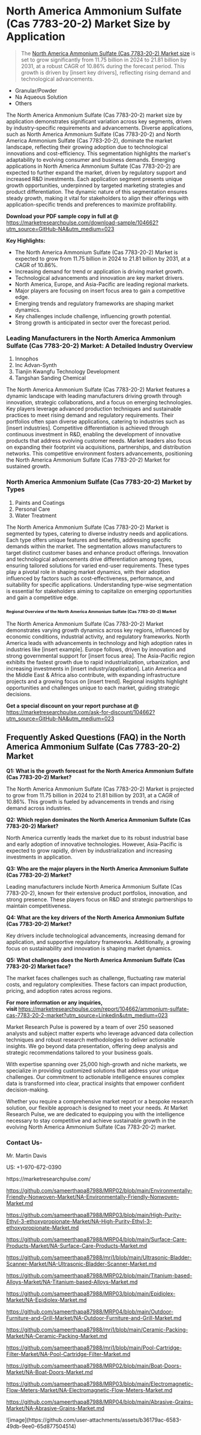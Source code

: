 <h1>North America Ammonium Sulfate (Cas 7783-20-2) Market&nbsp;Size by Application</h1><blockquote><p>The <a href="https://marketresearchpulse.com/download-sample/104662?utm_source=GitHub-NA&amp;utm_medium=023">North America Ammonium Sulfate (Cas 7783-20-2) Market size</a> is set to grow significantly from 11.75 billion in 2024 to 21.81 billion by 2031, at a robust CAGR of 10.86% during the forecast period. This growth is driven by [insert key drivers], reflecting rising demand and technological advancements.</p></blockquote><ul><li>Granular/Powder<li> Na Aqueous Solution<li> Others</li></ul><p>The North America Ammonium Sulfate (Cas 7783-20-2) market size by application demonstrates significant variation across key segments, driven by industry-specific requirements and advancements. Diverse applications, such as North America Ammonium Sulfate (Cas 7783-20-2) and North America Ammonium Sulfate (Cas 7783-20-2), dominate the market landscape, reflecting their growing adoption due to technological innovations and cost-efficiency. This segmentation highlights the market's adaptability to evolving consumer and business demands. Emerging applications in North America Ammonium Sulfate (Cas 7783-20-2) are expected to further expand the market, driven by regulatory support and increased R&D investments. Each application segment presents unique growth opportunities, underpinned by targeted marketing strategies and product differentiation. The dynamic nature of this segmentation ensures steady growth, making it vital for stakeholders to align their offerings with application-specific trends and preferences to maximize profitability.</p><p><strong>Download your PDF sample copy in full at @ </strong><a href="https://marketresearchpulse.com/download-sample/104662?utm_source=GitHub-NA&amp;utm_medium=023">https://marketresearchpulse.com/download-sample/104662?utm_source=GitHub-NA&amp;utm_medium=023</a></p><p><strong>Key Highlights: </strong></p><ul><li>The North America Ammonium Sulfate (Cas 7783-20-2) Market is expected to grow from 11.75 billion in 2024 to 21.81 billion by 2031, at a CAGR of 10.86%.</li><li>Increasing demand for trend or application is driving market growth.</li><li>Technological advancements and innovation are key market drivers.</li><li>North America, Europe, and Asia-Pacific are leading regional markets.</li><li>Major players are focusing on insert focus area to gain a competitive edge.</li><li>Emerging trends and regulatory frameworks are shaping market dynamics.</li><li>Key challenges include challenge, influencing growth potential.</li><li>Strong growth is anticipated in sector over the forecast period.</li></ul><h3>Leading Manufacturers in the North America Ammonium Sulfate (Cas 7783-20-2) Market: A Detailed Industry Overview</h3><ol><li>Innophos</li><li>Inc Advan-Synth</li><li>Tianjin Kwangfu Technology Development</li><li>Tangshan Sanding Chemical</li></ol><div class="flex max-w-full flex-col flex-grow"><div class="min-h-8 text-message flex w-full flex-col items-end gap-2 whitespace-normal break-words [.text-message+&amp;]:mt-5" dir="auto" data-message-author-role="assistant" data-message-id="fd8432e4-4910-450d-b182-61b7bfb0a01f" data-message-model-slug="gpt-4o"><div class="flex w-full flex-col gap-1 empty:hidden first:pt-[3px]"><div class="markdown prose w-full break-words dark:prose-invert light"><p>The North America Ammonium Sulfate (Cas 7783-20-2) Market features a dynamic landscape with leading manufacturers driving growth through innovation, strategic collaborations, and a focus on emerging technologies. Key players leverage advanced production techniques and sustainable practices to meet rising demand and regulatory requirements. Their portfolios often span diverse applications, catering to industries such as [insert industries]. Competitive differentiation is achieved through continuous investment in R&amp;D, enabling the development of innovative products that address evolving customer needs. Market leaders also focus on expanding their footprint via acquisitions, partnerships, and distribution networks. This competitive environment fosters advancements, positioning the North America Ammonium Sulfate (Cas 7783-20-2) Market for sustained growth.</p></div></div></div></div><h3>North America Ammonium Sulfate (Cas 7783-20-2) Market by Types</h3><ol><li>Paints and Coatings<li> Personal Care<li> Water Treatment</li></ol><div class="flex max-w-full flex-col flex-grow"><div class="min-h-8 text-message flex w-full flex-col items-end gap-2 whitespace-normal break-words [.text-message+&amp;]:mt-5" dir="auto" data-message-author-role="assistant" data-message-id="084470be-0bb7-4664-bddf-5156b4f41249" data-message-model-slug="gpt-4o-mini"><div class="flex w-full flex-col gap-1 empty:hidden first:pt-[3px]"><div class="markdown prose w-full break-words dark:prose-invert light"><p>The North America Ammonium Sulfate (Cas 7783-20-2) Market is segmented by types, catering to diverse industry needs and applications. Each type offers unique features and benefits, addressing specific demands within the market. The segmentation allows manufacturers to target distinct customer bases and enhance product offerings. Innovation and technological advancements drive differentiation among types, ensuring tailored solutions for varied end-user requirements. These types play a pivotal role in shaping market dynamics, with their adoption influenced by factors such as cost-effectiveness, performance, and suitability for specific applications. Understanding type-wise segmentation is essential for stakeholders aiming to capitalize on emerging opportunities and gain a competitive edge.</p></div></div></div></div><h3><span style="font-size: 11px;">Regional Overview of the North America Ammonium Sulfate (Cas 7783-20-2) Market</span></h3><div class="flex max-w-full flex-col flex-grow"><div class="min-h-8 text-message flex w-full flex-col items-end gap-2 whitespace-normal break-words [.text-message+&amp;]:mt-5" dir="auto" data-message-author-role="assistant" data-message-id="e9038762-ce64-4e30-91c9-9bd413514231" data-message-model-slug="gpt-4o-mini"><div class="flex w-full flex-col gap-1 empty:hidden first:pt-[3px]"><div class="markdown prose w-full break-words dark:prose-invert light"><p>The North America Ammonium Sulfate (Cas 7783-20-2) Market demonstrates varying growth dynamics across key regions, influenced by economic conditions, industrial activity, and regulatory frameworks. North America leads with advancements in technology and high adoption rates in industries like [insert example]. Europe follows, driven by innovation and strong governmental support for [insert focus area]. The Asia-Pacific region exhibits the fastest growth due to rapid industrialization, urbanization, and increasing investments in [insert industry/application]. Latin America and the Middle East &amp; Africa also contribute, with expanding infrastructure projects and a growing focus on [insert trend]. Regional insights highlight opportunities and challenges unique to each market, guiding strategic decisions.</p></div></div></div></div><p><strong>Get a special discount on your report purchase at @ </strong><a href="https://marketresearchpulse.com/ask-for-discount/104662?utm_source=GitHub-NA&amp;utm_medium=023">https://marketresearchpulse.com/ask-for-discount/104662?utm_source=GitHub-NA&amp;utm_medium=023</a></p><h2>Frequently Asked Questions (FAQ) in the North America Ammonium Sulfate (Cas 7783-20-2) Market</h2><p><strong>Q1: What is the growth forecast for the North America Ammonium Sulfate (Cas 7783-20-2) Market?</strong></p><p>The North America Ammonium Sulfate (Cas 7783-20-2) Market is projected to grow from 11.75 billion in 2024 to 21.81 billion by 2031, at a CAGR of 10.86%. This growth is fueled by advancements in trends and rising demand across industries.</p><p><strong>Q2: Which region dominates the North America Ammonium Sulfate (Cas 7783-20-2) Market?</strong></p><p>North America currently leads the market due to its robust industrial base and early adoption of innovative technologies. However, Asia-Pacific is expected to grow rapidly, driven by industrialization and increasing investments in application.</p><p><strong>Q3: Who are the major players in the North America Ammonium Sulfate (Cas 7783-20-2) Market?</strong></p><p>Leading manufacturers include North America Ammonium Sulfate (Cas 7783-20-2), known for their extensive product portfolios, innovation, and strong presence. These players focus on R&amp;D and strategic partnerships to maintain competitiveness.</p><p><strong>Q4: What are the key drivers of the North America Ammonium Sulfate (Cas 7783-20-2) Market?</strong></p><p>Key drivers include technological advancements, increasing demand for application, and supportive regulatory frameworks. Additionally, a growing focus on sustainability and innovation is shaping market dynamics.</p><p><strong>Q5: What challenges does the North America Ammonium Sulfate (Cas 7783-20-2) Market face?</strong></p><p>The market faces challenges such as challenge, fluctuating raw material costs, and regulatory complexities. These factors can impact production, pricing, and adoption rates across regions.</p><p><strong>For more information or any inquiries, visit&nbsp;</strong><a href="https://marketresearchpulse.com/report/104662/ammonium-sulfate-cas-7783-20-2-market?utm_source=Linkedin&utm_medium=023">https://marketresearchpulse.com/report/104662/ammonium-sulfate-cas-7783-20-2-market?utm_source=Linkedin&utm_medium=023</a></p><p>Market Research Pulse is powered by a team of over 250 seasoned analysts and subject matter experts who leverage advanced data collection techniques and robust research methodologies to deliver actionable insights. We go beyond data presentation, offering deep analysis and strategic recommendations tailored to your business goals.</p><p>With expertise spanning over 25,000 high-growth and niche markets, we specialize in providing customized solutions that address your unique challenges. Our commitment to actionable intelligence ensures complex data is transformed into clear, practical insights that empower confident decision-making.</p><p>Whether you require a comprehensive market report or a bespoke research solution, our flexible approach is designed to meet your needs. At Market Research Pulse, we are dedicated to equipping you with the intelligence necessary to stay competitive and achieve sustainable growth in the evolving North America Ammonium Sulfate (Cas 7783-20-2) market.</p><h3><strong>Contact Us-</strong></h3><p>Mr. Martin Davis</p><p>US: +1-970-672-0390</p><p>https://marketresearchpulse.com/</p><p><a href="https://github.com/sameerthapa87988/MRP02/blob/main/Environmentally-Friendly-Nonwoven-Market/NA-Environmentally-Friendly-Nonwoven-Market.md">https://github.com/sameerthapa87988/MRP02/blob/main/Environmentally-Friendly-Nonwoven-Market/NA-Environmentally-Friendly-Nonwoven-Market.md</a></p><p><a href="https://github.com/sameerthapa87988/MRP03/blob/main/High-Purity-Ethyl-3-ethoxypropionate-Market/NA-High-Purity-Ethyl-3-ethoxypropionate-Market.md">https://github.com/sameerthapa87988/MRP03/blob/main/High-Purity-Ethyl-3-ethoxypropionate-Market/NA-High-Purity-Ethyl-3-ethoxypropionate-Market.md</a></p><p><a href="https://github.com/sameerthapa87988/MRP04/blob/main/Surface-Care-Products-Market/NA-Surface-Care-Products-Market.md">https://github.com/sameerthapa87988/MRP04/blob/main/Surface-Care-Products-Market/NA-Surface-Care-Products-Market.md</a></p><p><a href="https://github.com/sameerthapa87988/mri1/blob/main/Ultrasonic-Bladder-Scanner-Market/NA-Ultrasonic-Bladder-Scanner-Market.md">https://github.com/sameerthapa87988/mri1/blob/main/Ultrasonic-Bladder-Scanner-Market/NA-Ultrasonic-Bladder-Scanner-Market.md</a></p><p><a href="https://github.com/sameerthapa87988/MRP02/blob/main/Titanium-based-Alloys-Market/NA-Titanium-based-Alloys-Market.md">https://github.com/sameerthapa87988/MRP02/blob/main/Titanium-based-Alloys-Market/NA-Titanium-based-Alloys-Market.md</a></p><p><a href="https://github.com/sameerthapa87988/MRP03/blob/main/Epidiolex-Market/NA-Epidiolex-Market.md">https://github.com/sameerthapa87988/MRP03/blob/main/Epidiolex-Market/NA-Epidiolex-Market.md</a></p><p><a href="https://github.com/sameerthapa87988/MRP04/blob/main/Outdoor-Furniture-and-Grill-Market/NA-Outdoor-Furniture-and-Grill-Market.md">https://github.com/sameerthapa87988/MRP04/blob/main/Outdoor-Furniture-and-Grill-Market/NA-Outdoor-Furniture-and-Grill-Market.md</a></p><p><a href="https://github.com/sameerthapa87988/mri1/blob/main/Ceramic-Packing-Market/NA-Ceramic-Packing-Market.md">https://github.com/sameerthapa87988/mri1/blob/main/Ceramic-Packing-Market/NA-Ceramic-Packing-Market.md</a></p><p><a href="https://github.com/sameerthapa87988/mri1/blob/main/Pool-Cartridge-Filter-Market/NA-Pool-Cartridge-Filter-Market.md">https://github.com/sameerthapa87988/mri1/blob/main/Pool-Cartridge-Filter-Market/NA-Pool-Cartridge-Filter-Market.md</a></p><p><a href="https://github.com/sameerthapa87988/MRP02/blob/main/Boat-Doors-Market/NA-Boat-Doors-Market.md">https://github.com/sameerthapa87988/MRP02/blob/main/Boat-Doors-Market/NA-Boat-Doors-Market.md</a></p><p><a href="https://github.com/sameerthapa87988/MRP03/blob/main/Electromagnetic-Flow-Meters-Market/NA-Electromagnetic-Flow-Meters-Market.md">https://github.com/sameerthapa87988/MRP03/blob/main/Electromagnetic-Flow-Meters-Market/NA-Electromagnetic-Flow-Meters-Market.md</a></p><p><a href="https://github.com/sameerthapa87988/MRP04/blob/main/Abrasive-Grains-Market/NA-Abrasive-Grains-Market.md">https://github.com/sameerthapa87988/MRP04/blob/main/Abrasive-Grains-Market/NA-Abrasive-Grains-Market.md</a></p>
![image](https://github.com/user-attachments/assets/b36179ac-6583-49db-9ee0-65d877504514)
